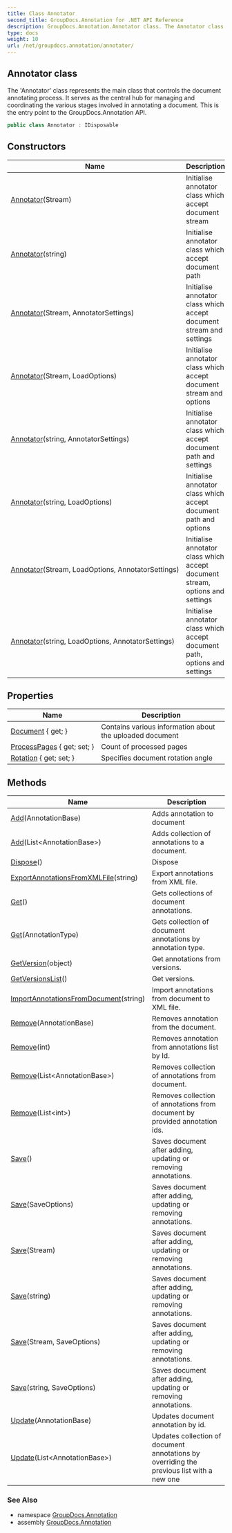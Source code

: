 ```yaml
---
title: Class Annotator
second_title: GroupDocs.Annotation for .NET API Reference
description: GroupDocs.Annotation.Annotator class. The Annotator class represents the main class that controls the document annotating process. It serves as the central hub for managing and coordinating the various stages involved in annotating a document. This is the entry point to the GroupDocs.Annotation API
type: docs
weight: 10
url: /net/groupdocs.annotation/annotator/
---
```

## Annotator class

The 'Annotator' class represents the main class that controls the document annotating process. It serves as the central hub for managing and coordinating the various stages involved in annotating a document. This is the entry point to the GroupDocs.Annotation API.

```csharp
public class Annotator : IDisposable
```

## Constructors

| Name | Description |
| --- | --- |
| [Annotator](annotator/#constructor)(Stream) | Initialise annotator class which accept document stream |
| [Annotator](annotator/#constructor_4)(string) | Initialise annotator class which accept document path |
| [Annotator](annotator/#constructor_1)(Stream, AnnotatorSettings) | Initialise annotator class which accept document stream and settings |
| [Annotator](annotator/#constructor_2)(Stream, LoadOptions) | Initialise annotator class which accept document stream and options |
| [Annotator](annotator/#constructor_5)(string, AnnotatorSettings) | Initialise annotator class which accept document path and settings |
| [Annotator](annotator/#constructor_6)(string, LoadOptions) | Initialise annotator class which accept document path and options |
| [Annotator](annotator/#constructor_3)(Stream, LoadOptions, AnnotatorSettings) | Initialise annotator class which accept document stream, options and settings |
| [Annotator](annotator/#constructor_7)(string, LoadOptions, AnnotatorSettings) | Initialise annotator class which accept document path, options and settings |

## Properties

| Name | Description |
| --- | --- |
| [Document](../../groupdocs.annotation/annotator/document/) { get; } | Contains various information about the uploaded document |
| [ProcessPages](../../groupdocs.annotation/annotator/processpages/) { get; set; } | Count of processed pages |
| [Rotation](../../groupdocs.annotation/annotator/rotation/) { get; set; } | Specifies document rotation angle |

## Methods

| Name | Description |
| --- | --- |
| [Add](../../groupdocs.annotation/annotator/add/#add)(AnnotationBase) | Adds annotation to document |
| [Add](../../groupdocs.annotation/annotator/add/#add_1)(List&lt;AnnotationBase&gt;) | Adds collection of annotations to a document. |
| [Dispose](../../groupdocs.annotation/annotator/dispose/)() | Dispose |
| [ExportAnnotationsFromXMLFile](../../groupdocs.annotation/annotator/exportannotationsfromxmlfile/)(string) | Export annotations from XML file. |
| [Get](../../groupdocs.annotation/annotator/get/#get)() | Gets collections of document annotations. |
| [Get](../../groupdocs.annotation/annotator/get/#get_1)(AnnotationType) | Gets collection of document annotations by annotation type. |
| [GetVersion](../../groupdocs.annotation/annotator/getversion/)(object) | Get annotations from versions. |
| [GetVersionsList](../../groupdocs.annotation/annotator/getversionslist/)() | Get versions. |
| [ImportAnnotationsFromDocument](../../groupdocs.annotation/annotator/importannotationsfromdocument/)(string) | Import annotations from document to XML file. |
| [Remove](../../groupdocs.annotation/annotator/remove/#remove)(AnnotationBase) | Removes annotation from the document. |
| [Remove](../../groupdocs.annotation/annotator/remove/#remove_1)(int) | Removes annotation from annotations list by Id. |
| [Remove](../../groupdocs.annotation/annotator/remove/#remove_2)(List&lt;AnnotationBase&gt;) | Removes collection of annotations from document. |
| [Remove](../../groupdocs.annotation/annotator/remove/#remove_3)(List&lt;int&gt;) | Removes collection of annotations from document by provided annotation ids. |
| [Save](../../groupdocs.annotation/annotator/save/#save)() | Saves document after adding, updating or removing annotations. |
| [Save](../../groupdocs.annotation/annotator/save/#save_1)(SaveOptions) | Saves document after adding, updating or removing annotations. |
| [Save](../../groupdocs.annotation/annotator/save/#save_2)(Stream) | Saves document after adding, updating or removing annotations. |
| [Save](../../groupdocs.annotation/annotator/save/#save_4)(string) | Saves document after adding, updating or removing annotations. |
| [Save](../../groupdocs.annotation/annotator/save/#save_3)(Stream, SaveOptions) | Saves document after adding, updating or removing annotations. |
| [Save](../../groupdocs.annotation/annotator/save/#save_5)(string, SaveOptions) | Saves document after adding, updating or removing annotations. |
| [Update](../../groupdocs.annotation/annotator/update/#update)(AnnotationBase) | Updates document annotation by id. |
| [Update](../../groupdocs.annotation/annotator/update/#update_1)(List&lt;AnnotationBase&gt;) | Updates collection of document annotations by overriding the previous list with a new one |

### See Also

* namespace [GroupDocs.Annotation](../../groupdocs.annotation/)
* assembly [GroupDocs.Annotation](../../)


